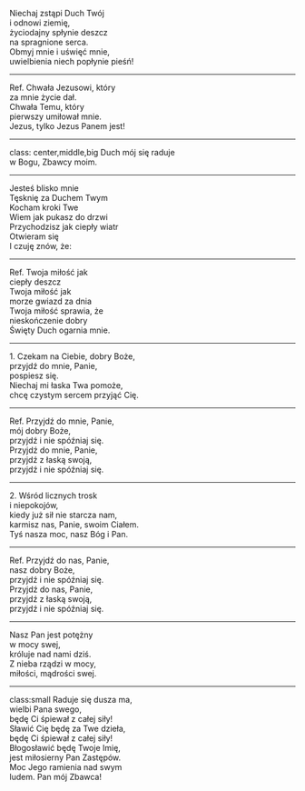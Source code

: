 Niechaj zstąpi Duch Twój  
i odnowi ziemię,  
życiodajny spłynie deszcz  
na spragnione serca.  
Obmyj mnie i uświęć mnie,  
uwielbienia niech popłynie pieśń!  
  
---
Ref. Chwała Jezusowi, który  
za mnie życie dał.  
Chwała Temu, który  
pierwszy umiłował mnie.  
Jezus, tylko Jezus Panem jest!  
  
---
class: center,middle,big
Duch mój się raduje   
w Bogu, Zbawcy moim.  
  
---
Jesteś blisko mnie  
Tęsknię za Duchem Twym  
Kocham kroki Twe  
Wiem jak pukasz do drzwi  
Przychodzisz jak ciepły wiatr  
Otwieram się  
I czuję znów, że:  
  
---
Ref. Twoja miłość jak  
ciepły deszcz  
Twoja miłość jak  
morze gwiazd za dnia  
Twoja miłość sprawia, że  
nieskończenie dobry  
Święty Duch ogarnia mnie.  
  
---
1\. Czekam na Ciebie, dobry Boże,  
przyjdź do mnie, Panie,  
pospiesz się.  
Niechaj mi łaska Twa pomoże,  
chcę czystym sercem przyjąć Cię.  
  
---
Ref. Przyjdź do mnie, Panie,  
mój dobry Boże,  
przyjdź i nie spóźniaj się.  
Przyjdź do mnie, Panie,  
przyjdź z łaską swoją,  
przyjdź i nie spóźniaj się.  
  
---
2\. Wśród licznych trosk  
i niepokojów,  
kiedy już sił nie starcza nam,  
karmisz nas, Panie, swoim Ciałem.  
Tyś nasza moc, nasz Bóg i Pan.  
  
---
Ref. Przyjdź do nas, Panie,   
nasz dobry Boże,  
przyjdź i nie spóźniaj się.  
Przyjdź do nas, Panie,   
przyjdź z łaską swoją,  
przyjdź i nie spóźniaj się.  
  
---
Nasz Pan jest potężny  
w mocy swej,  
króluje nad nami dziś.  
Z nieba rządzi w mocy,  
miłości, mądrości swej.  
  
---
class:small
Raduje się dusza ma,  
wielbi Pana swego,  
będę Ci śpiewał z całej siły!  
Sławić Cię będę za Twe dzieła,  
będę Ci śpiewał z całej siły!  
Błogosławić będę Twoje Imię,  
jest miłosierny Pan Zastępów.  
Moc Jego ramienia nad swym  
ludem. Pan mój Zbawca!  
